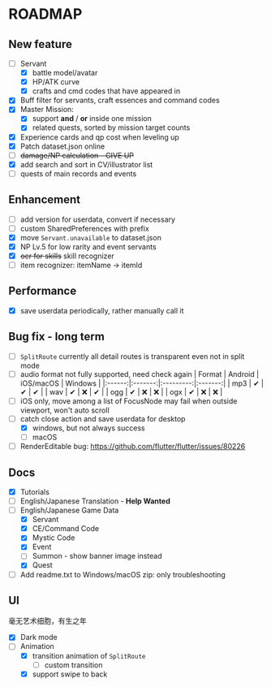 # ROADMAP

## New feature
- [ ] Servant
  - [x] battle model/avatar
  - [x] HP/ATK curve
  - [x] crafts and cmd codes that have appeared in
- [x] Buff filter for servants, craft essences and command codes
- [x] Master Mission: 
  - [x] support **and** / **or** inside one mission
  - [x] related quests, sorted by mission target counts
- [x] Experience cards and qp cost when leveling up
- [x] Patch dataset.json online
- [ ] ~~damage/NP calculation - GIVE UP~~
- [x] add search and sort in CV/illustrator list
- [ ] quests of main records and events

## Enhancement
- [ ] add version for userdata, convert if necessary
- [ ] custom SharedPreferences with prefix
- [x] move `Servant.unavailable` to dataset.json
- [x] NP Lv.5 for low rarity and event servants
- [x] ~~ocr for skills~~ skill recognizer
- [ ] item recognizer: itemName -> itemId

## Performance
- [x] save userdata periodically, rather manually call it

## Bug fix - long term
- [ ] `SplitRoute` currently all detail routes is transparent even not in split mode
- [ ] audio format not fully supported, need check again | Format | Android | iOS/macOS | Windows |
  |:------:|:-------:|:---------:|:-------:| | mp3 | ✔ | ✔ | ✔ | | wav | ✔ | ❌ | ✔ | | ogg | ✔ | ❌ |
  ❌ | | ogx | ✔ | ❌ | ❌ |
- [ ] iOS only, move among a list of FocusNode may fail when outside viewport, won't auto scroll
- [ ] catch close action and save userdata for desktop
  - [x] windows, but not always success
  - [ ] macOS
- [ ] RenderEditable bug: https://github.com/flutter/flutter/issues/80226

## Docs

- [x] Tutorials
- [ ] English/Japanese Translation - **Help Wanted**
- [ ] English/Japanese Game Data
  - [x] Servant
  - [x] CE/Command Code
  - [x] Mystic Code
  - [x] Event
  - [ ] Summon - show banner image instead
  - [x] Quest
- [ ] Add readme.txt to Windows/macOS zip: only troubleshooting

## UI
毫无艺术细胞，有生之年
- [x] Dark mode
- [ ] Animation
    - [x] transition animation of `SplitRoute`
      - [ ] custom transition
    - [x] support swipe to back
